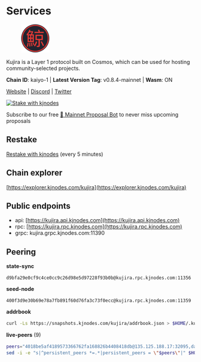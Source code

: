 # Services

<figure><img src="https://raw.githubusercontent.com/kj89/cosmos-images/main/logos/kujira.png" alt=""><figcaption></figcaption></figure>

Kujira is a Layer 1 protocol built on Cosmos, which can be used for  hosting community-selected projects.

**Chain ID**: kaiyo-1 | **Latest Version Tag**: v0.8.4-mainnet | **Wasm**: ON

[Website](https://kujira.app) | [Discord](https://discord.gg/teamkujira) | [Twitter](https://twitter.com/TeamKujira)

[![Stake with kjnodes](https://i.ibb.co/cr44Q8j/button-stake-with-kjnodes.png)](https://restake.app/kujira/kujiravaloper1tnuqj73jfn3724lqz34c27tuv80nv336sadqym)

Subscribe to our free [🤖 Mainnet Proposal Bot](https://t.me/kjnodes_proposal_bot) to never miss upcoming proposals

## Restake

[Restake with kjnodes](https://restake.app/kujira/kujiravaloper1tnuqj73jfn3724lqz34c27tuv80nv336sadqym) (every 5 minutes)
## Chain explorer
[https://explorer.kjnodes.com/kujira](https://explorer.kjnodes.com/kujira)

## Public endpoints

* api: [https://kujira.api.kjnodes.com](https://kujira.api.kjnodes.com)
* rpc: [https://kujira.rpc.kjnodes.com](https://kujira.rpc.kjnodes.com)
* grpc: kujira.grpc.kjnodes.com:11390

## Peering

**state-sync**

```text
d9bfa29e0cf9c4ce0cc9c26d98e5d97228f93b0b@kujira.rpc.kjnodes.com:11356
```

**seed-node**

```text
400f3d9e30b69e78a7fb891f60d76fa3c73f0ecc@kujira.rpc.kjnodes.com:11359
```

**addrbook**
```bash
curl -Ls https://snapshots.kjnodes.com/kujira/addrbook.json > $HOME/.kujira/config/addrbook.json
```

**live-peers** (9)
```bash
peers="4018be5af4189573366762fa168826b4408418db@135.125.188.17:32095,da2673cf09dc2c124947827f4cf5e7c17114d504@142.132.202.98:26656,ff7a1787ea93a49ece2ee92f601a4c52951278c4@185.119.118.112:2000,ecafd5cadaf3526a588550a7bc343ce2670c988d@185.16.39.231:26656,f46cdadb43b2078fba2a8b261e0109c18967fdaf@95.214.55.140:21156,d9bfa29e0cf9c4ce0cc9c26d98e5d97228f93b0b@65.109.88.38:11356,79ace78a1fb98876c7bcbf8ec54864b740aa76ff@65.108.128.201:11856,d6d14f99ef25c8ffee6fa4afca40fece0c1ab9fe@107.181.229.154:20656,94da43cae2bc6e9d16decfe3d78c64603f5ad9e2@192.118.76.122:26616"
sed -i -e "s|^persistent_peers *=.*|persistent_peers = \"$peers\"|" $HOME/.kujira/config/config.toml
```
